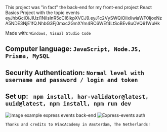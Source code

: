 This project was "in fact" the back-end for my front-end project React Basics Project with the topic events
eyJhbGciOiJIUzI1NiIsInR5cCI6IkpXVCJ9.eyJ1c2VySWQiOiIxIiwiaWF0IjoxNzA5NDE3NjE1fQ.NhbG3Fj0mxc2GmXYm4RC6WEf4LtSoBEv8uOVQ91WuHk

Made with: ```Windows, Visual Studio Code```

Computer language: ```JavaScript, Node.JS, Prisma, MySQL```
-----------------------------------------------------

Security Authentication: ```Normal level with username and password / login and token```
-----------------------------------------------------

Set up: ```
npm install, har-validator@latest, uuid@latest, npm install, npm run dev```
---------------------------------------------------------------------------------
![image example express events back-end](https://github.com/aelyakoubi/express-events-Back-End/assets/115151631/6a5ce2e7-6635-4edb-834b-837e7153179f)
![Express-events auth](https://github.com/aelyakoubi/express-events-Back-End/assets/115151631/fd9534a0-fa0d-449f-b38c-6a7349a6af93)

```Thanks and credits to WincAcademy in Amsterdam, The Netherlands!```
